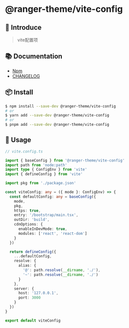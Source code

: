 # @ranger-theme/vite-config

## 🎉 Introduce

> vite配置项

## 📚 Documentation

- [Npm](https://www.npmjs.com/package/@ranger-theme/vite-config)
- [CHANGELOG](CHANGELOG.md)

## 📦 Install

```bash
$ npm install --save-dev @ranger-theme/vite-config
# or
$ yarn add --save-dev @ranger-theme/vite-config
# or
$ pnpm add --save-dev @ranger-theme/vite-config
```

## 🔨 Usage

```ts
// vite.config.ts

import { baseConfig } from '@ranger-theme/vite-config'
import path from 'node:path'
import type { ConfigEnv } from 'vite'
import { defineConfig } from 'vite'

import pkg from './package.json'

const viteConfig: any = ({ mode }: ConfigEnv) => {
  const defaultConfig: any = baseConfig({
    mode,
    pkg,
    https: true,
    entry: '/bootstrap/main.tsx',
    outDir: 'build',
    cdnOptions: {
      enableInDevMode: true,
      modules: ['react', 'react-dom']
    }
  })

  return defineConfig({
    ...defaultConfig,
    resolve: {
      alias: {
        '@': path.resolve(__dirname, './'),
        '~': path.resolve(__dirname, './')
      }
    },
    server: {
      host: '127.0.0.1',
      port: 3000
    }
  })
}

export default viteConfig
```
